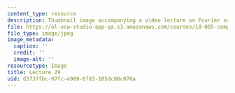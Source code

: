 ```yaml
---
content_type: resource
description: Thumbnail image accompanying a video lecture on Fourier series.
file: https://ol-ocw-studio-app-qa.s3.amazonaws.com/courses/18-085-computational-science-and-engineering-i-fall-2008/d3737fbc97fce9896f83105dc80c076a_29.jpg
file_type: image/jpeg
image_metadata:
  caption: ''
  credit: ''
  image-alt: ''
resourcetype: Image
title: Lecture 29
uid: d3737fbc-97fc-e989-6f83-105dc80c076a
---
```

